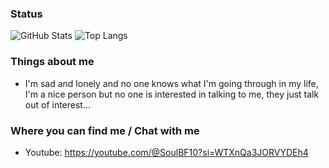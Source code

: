 ### Status
![GitHub Stats](https://github-readme-stats.vercel.app/api?username=Meme1079&theme=merko&PAT_1)
![Top Langs](https://github-readme-stats.vercel.app/api/top-langs/?username=Meme1079&layout=compact&theme=merko&PAT_1)

### Things about me
- I'm sad and lonely and no one knows what I'm going through in my life, I'm a nice person but no one is interested in talking to me, they just talk out of interest...

### Where you can find me / Chat with me
- Youtube: https://youtube.com/@SoulBF10?si=WTXnQa3JORVYDEh4
